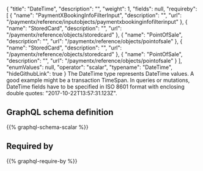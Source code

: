 {
  "title": "DateTime",
  "description": "",
  "weight": 1,
  "fields": null,
  "requireby": [
    {
      "name": "PaymentXBookingInfoFilterInput",
      "description": "",
      "url": "/paymentx/reference/inputobjects/paymentxbookinginfofilterinput"
    },
    {
      "name": "StoredCard",
      "description": "",
      "url": "/paymentx/reference/objects/storedcard"
    },
    {
      "name": "PointOfSale",
      "description": "",
      "url": "/paymentx/reference/objects/pointofsale"
    },
    {
      "name": "StoredCard",
      "description": "",
      "url": "/paymentx/reference/objects/storedcard"
    },
    {
      "name": "PointOfSale",
      "description": "",
      "url": "/paymentx/reference/objects/pointofsale"
    }
  ],
  "enumValues": null,
  "operator": "scalar",
  "typename": "DateTime",
  "hideGithubLink": true
}
The DateTime type represents DateTime values. A good example might be a transaction TimeSpan.
In queries or mutations, DateTime fields have to be specified in ISO 8601 format with enclosing double quotes: "2017-10-22T13:57:31.123Z".
## GraphQL schema definition

{{% graphql-schema-scalar %}}

## Required by

{{% graphql-require-by %}}
